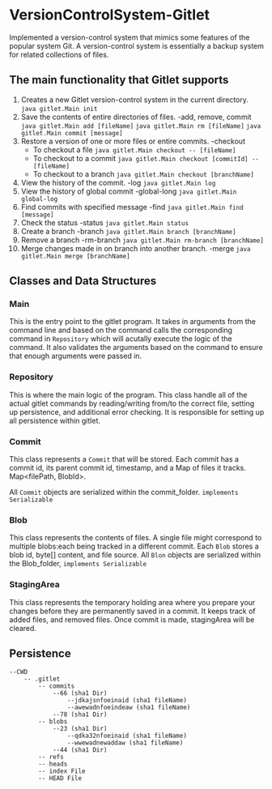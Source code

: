 # VersionControlSystem-Gitlet
Implemented a version-control system that mimics some features of the popular system Git.
A version-control system is essentially a backup system for related collections of files.

## The main functionality that Gitlet supports
1. Creates a new Gitlet version-control system in the current directory.
    `java gitlet.Main init`
2. Save the contents of entire directories of files. -add, remove, commit
    `java gitlet.Main add [fileName]`
    `java gitlet.Main rm [fileName]`
    `java gitlet.Main commit [message]`
4. Restore a version of one or more files or entire commits. -checkout
    - To checkout a file `java gitlet.Main checkout -- [fileName]`
    - To checkout to a commit `java gitlet.Main checkout [commitId] -- [fileName]`
    - To checkout to a branch `java gitlet.Main checkout [branchName]`
5. View the history of the commit. -log
    `java gitlet.Main log`
6. View the history of global commit -global-long
    `java gitlet.Main global-log`
7. Find commits with specified message -find
    `java gitlet.Main find [message]`
8. Check the status -status
    `java gitlet.Main status`
9. Create a branch -branch
    `java gitlet.Main branch [branchName]`
10. Remove a branch -rm-branch
    `java gitlet.Main rm-branch [branchName]`
11. Merge changes made in on branch into another branch. -merge
    `java gitlet.Main merge [branchName]`

## Classes and Data Structures
### Main
This is the entry point to the gitlet program.  It takes in arguments from the command line and based on the command calls the corresponding command in `Repository` which will acutally execute the logic of the command. It also validates the arguments based on the command to ensure that enough arguments were passed in.
### Repository
This is where the main logic of the program. This class handle all of the actual gitlet commands by reading/writing from/to the correct file, setting up persistence, and additional error checking.
It is responsible for setting up all persistence within gitlet.

### Commit
This class represents a `Commit` that will be stored. Each commit has a commit id, its parent commit id, timestamp, and a Map of files it tracks. Map<filePath, BlobId>.

All `Commit` objects are serialized within the commit_folder. 
`implements Serializable`
### Blob
This class represents the contents of files. A single file might correspond to multiple blobs:each being tracked in a different commit.
Each `Blob` stores a blob id, byte[] content, and file source.
All `Blon` objects are serialized within the Blob_folder,
`implements Serializable`
### StagingArea
This class represents the temporary holding area where you prepare your changes before they are permanently saved in a commit. It keeps track of added files, and removed files. Once commit is made, stagingArea will be cleared.


## Persistence
    --CWD
        -- .gitlet 
            -- commits 
                --66 (sha1 Dir)
                    --jdkajsnfoeinaid (sha1 fileName)
                    --awewadnfoeindeaw (sha1 fileName)
                --78 (sha1 Dir)
            -- blobs 
                --23 (sha1 Dir)
                    --qdka32nfoeinaid (sha1 fileName)
                    --wwewadnewaddaw (sha1 fileName)
                --44 (sha1 Dir)
            -- refs 
            -- heads 
            -- index File
            -- HEAD File



